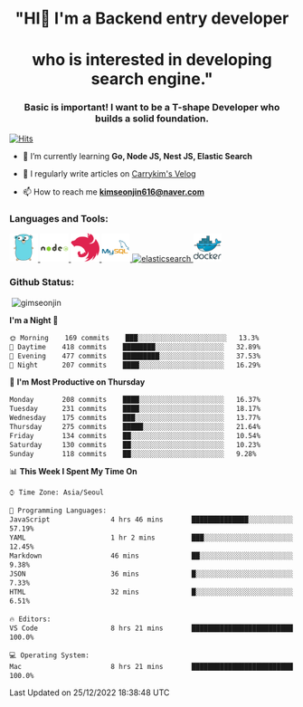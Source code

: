 <h1 align="center">"HI👋 I'm a Backend entry developer </h1>
<h1 align="center"> who is interested in developing search engine."</h1>
<h3 align="center">Basic is important! I want to be a T-shape Developer who builds a solid foundation.</h3>

[![Hits](https://hits.seeyoufarm.com/api/count/incr/badge.svg?url=https%3A%2F%2Fgithub.com%2Fgimseonjin&count_bg=%2318BFE5&title_bg=%23555555&icon=ko-fi.svg&icon_color=%23E7E7E7&title=hits&edge_flat=false)](https://hits.seeyoufarm.com)

- 🌱 I’m currently learning **Go, Node JS, Nest JS, Elastic Search**

- 📝 I regularly write articles on [Carrykim's Velog](https://velog.io/@carrykim)

- 📫 How to reach me **kimseonjin616@naver.com**


<h3 align="left">Languages and Tools:</h3>
<p align="left"> 
<a href="https://golang.org" target="_blank" rel="noreferrer"> <img src="https://raw.githubusercontent.com/devicons/devicon/master/icons/go/go-original.svg" alt="go" width="10%" height="10%"/> </a>
<a href="https://nodejs.org" target="_blank" rel="noreferrer"> <img src="https://raw.githubusercontent.com/devicons/devicon/master/icons/nodejs/nodejs-original-wordmark.svg" alt="nodejs" width="10%" height="10%"/> </a> <a></a>
<a href="https://nestjs.com/" target="_blank" rel="noreferrer"> <img src="https://raw.githubusercontent.com/devicons/devicon/master/icons/nestjs/nestjs-plain.svg" alt="nestjs" width="10%" height="10%"/> </a> 
<a href="https://www.mysql.com/" target="_blank" rel="noreferrer"> <img src="https://raw.githubusercontent.com/devicons/devicon/master/icons/mysql/mysql-original-wordmark.svg" alt="mysql" width="10%" height="10%"/>  </a>
 <a href="https://www.elastic.co" target="_blank" rel="noreferrer"> <img src="https://www.vectorlogo.zone/logos/elastic/elastic-icon.svg" alt="elasticsearch" width="10%" height="10%"/> </a> 
 <a href="https://www.docker.com/" target="_blank" rel="noreferrer"> <img src="https://raw.githubusercontent.com/devicons/devicon/master/icons/docker/docker-original-wordmark.svg" alt="docker" width="10%" height="10%"/> </a>
</p>


<h3 align="left">Github Status:</h3>
<p align="left">
 <p>&nbsp;<img align="center" src="https://github-readme-stats.vercel.app/api?username=gimseonjin&show_icons=true&locale=en" alt="gimseonjin" /></p>
</p>


<!--START_SECTION:waka-->
**I'm a Night 🦉** 

```text
🌞 Morning    169 commits    ███░░░░░░░░░░░░░░░░░░░░░░   13.3% 
🌆 Daytime    418 commits    ████████░░░░░░░░░░░░░░░░░   32.89% 
🌃 Evening    477 commits    █████████░░░░░░░░░░░░░░░░   37.53% 
🌙 Night      207 commits    ████░░░░░░░░░░░░░░░░░░░░░   16.29%

```
📅 **I'm Most Productive on Thursday** 

```text
Monday       208 commits    ████░░░░░░░░░░░░░░░░░░░░░   16.37% 
Tuesday      231 commits    ████░░░░░░░░░░░░░░░░░░░░░   18.17% 
Wednesday    175 commits    ███░░░░░░░░░░░░░░░░░░░░░░   13.77% 
Thursday     275 commits    █████░░░░░░░░░░░░░░░░░░░░   21.64% 
Friday       134 commits    ██░░░░░░░░░░░░░░░░░░░░░░░   10.54% 
Saturday     130 commits    ██░░░░░░░░░░░░░░░░░░░░░░░   10.23% 
Sunday       118 commits    ██░░░░░░░░░░░░░░░░░░░░░░░   9.28%

```


📊 **This Week I Spent My Time On** 

```text
⌚︎ Time Zone: Asia/Seoul

💬 Programming Languages: 
JavaScript               4 hrs 46 mins       ██████████████░░░░░░░░░░░   57.19% 
YAML                     1 hr 2 mins         ███░░░░░░░░░░░░░░░░░░░░░░   12.45% 
Markdown                 46 mins             ██░░░░░░░░░░░░░░░░░░░░░░░   9.38% 
JSON                     36 mins             █░░░░░░░░░░░░░░░░░░░░░░░░   7.33% 
HTML                     32 mins             █░░░░░░░░░░░░░░░░░░░░░░░░   6.51%

🔥 Editors: 
VS Code                  8 hrs 21 mins       █████████████████████████   100.0%

💻 Operating System: 
Mac                      8 hrs 21 mins       █████████████████████████   100.0%

```


 Last Updated on 25/12/2022 18:38:48 UTC
<!--END_SECTION:waka-->
